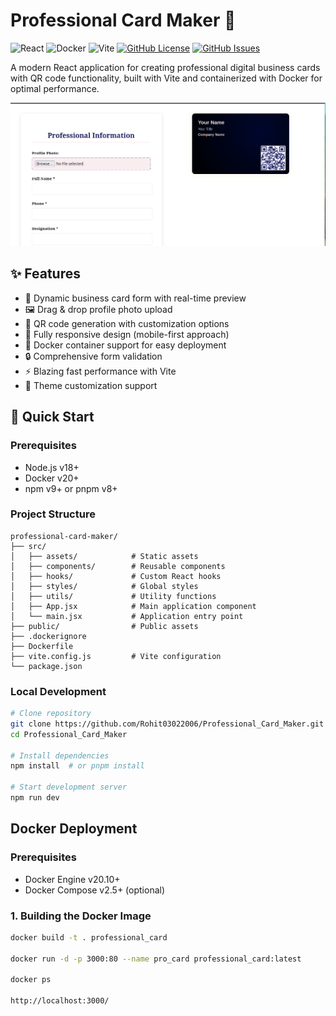 # Professional Card Maker 🪪

![React](https://img.shields.io/badge/React-20232A?style=for-the-badge&logo=react&logoColor=61DAFB)
![Docker](https://img.shields.io/badge/Docker-2496ED?style=for-the-badge&logo=docker&logoColor=white)
![Vite](https://img.shields.io/badge/Vite-B73BFE?style=for-the-badge&logo=vite&logoColor=FFD62E)
[![GitHub License](https://img.shields.io/github/license/Rohit03022006/Professional_Card_Maker)](LICENSE)
[![GitHub Issues](https://img.shields.io/github/issues/Rohit03022006/Professional_Card_Maker)](https://github.com/Rohit03022006/Professional_Card_Maker/issues)

A modern React application for creating professional digital business cards with QR code functionality, built with Vite and containerized with Docker for optimal performance.

![App Screenshot](https://github.com/Rohit03022006/Professional_Card_Maker/blob/main/Screenshot%20from%202025-07-26%2004-22-45.png?raw=true)

## ✨ Features
- 📝 Dynamic business card form with real-time preview
- 🖼️ Drag & drop profile photo upload
- 🔳 QR code generation with customization options
- 📱 Fully responsive design (mobile-first approach)
- 🐳 Docker container support for easy deployment
- 🔒 Comprehensive form validation
- ⚡ Blazing fast performance with Vite
- 🎨 Theme customization support

## 🚀 Quick Start

### Prerequisites
- Node.js v18+
- Docker v20+
- npm v9+ or pnpm v8+

###  Project Structure
```
professional-card-maker/
├── src/
│   ├── assets/            # Static assets
│   ├── components/        # Reusable components
│   ├── hooks/             # Custom React hooks
│   ├── styles/            # Global styles
│   ├── utils/             # Utility functions
│   ├── App.jsx            # Main application component
│   └── main.jsx           # Application entry point
├── public/                # Public assets
├── .dockerignore
├── Dockerfile
├── vite.config.js         # Vite configuration
└── package.json
```
### Local Development
```bash
# Clone repository
git clone https://github.com/Rohit03022006/Professional_Card_Maker.git
cd Professional_Card_Maker

# Install dependencies
npm install  # or pnpm install

# Start development server
npm run dev
```

## Docker Deployment
### Prerequisites
- Docker Engine v20.10+
- Docker Compose v2.5+ (optional)

### 1. Building the Docker Image
```bash
docker build -t . professional_card

docker run -d -p 3000:80 --name pro_card professional_card:latest

docker ps

http://localhost:3000/
```
